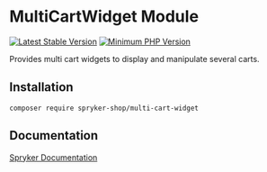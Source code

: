 # MultiCartWidget Module
[![Latest Stable Version](https://poser.pugx.org/spryker-shop/multi-cart-widget/v/stable.svg)](https://packagist.org/packages/spryker-shop/multi-cart-widget)
[![Minimum PHP Version](https://img.shields.io/badge/php-%3E%3D%208.2-8892BF.svg)](https://php.net/)

Provides multi cart widgets to display and manipulate several carts.

## Installation

```
composer require spryker-shop/multi-cart-widget
```

## Documentation

[Spryker Documentation](https://docs.spryker.com)
